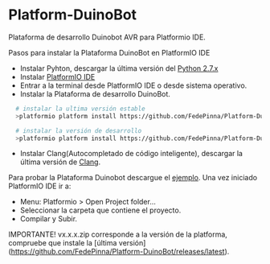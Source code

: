 # Platform-DuinoBot
Plataforma de desarrollo Duinobot AVR para Platformio IDE.

Pasos para instalar la Plataforma DuinoBot en PlatformIO IDE

* Instalar Pyhton, descargar la última versión del [Python 2.7.x](https://www.python.org/downloads/) 
* Instalar [PlatformIO IDE](http://platformio.org/platformio-ide)
* Entrar a la terminal desde PlatformIO IDE o desde sistema operativo.
* Instalar la Plataforma de desarrollo DuinoBot.
```bash
  # instalar la ultima versión estable
  >platformio platform install https://github.com/FedePinna/Platform-DuinoBot/archive/v1.0.0.zip

  # instalar la versión de desarrollo
  >platformio platform install https://github.com/FedePinna/Platform-DuinoBot.git
```
* Instalar Clang(Autocompletado de código inteligente), descargar la última versión de [Clang](http://releases.llvm.org/download.html).

Para probar la Plataforma Duinobot descargue el [ejemplo](https://github.com/FedePinna/Platform-DuinoBot/releases/download/v1.0.0/multiplo-blink.zip).
Una vez iniciado PlatformIO IDE ir a:
  * Menu: Platformio > Open Project folder...
  * Seleccionar la carpeta que contiene el proyecto.
  * Compilar y Subir.
  
IMPORTANTE! vx.x.x.zip corresponde a la versión de la platforma, compruebe que instale la [última versión]
(https://github.com/FedePinna/Platform-DuinoBot/releases/latest).
